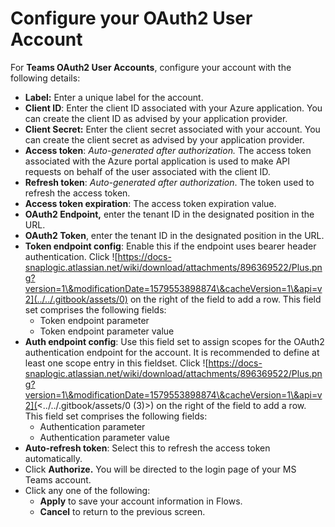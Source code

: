 # Configure your OAuth2 User Account

For **Teams OAuth2 User Accounts**, configure your account with the following details:

* **Label:** Enter a unique label for the account.
* **Client ID**: Enter the client ID associated with your Azure application. You can create the client ID as advised by your application provider.
* **Client Secret:** Enter the client secret associated with your account. You can create the client secret as advised by your application provider.
* **Access token**: _Auto-generated after authorization._ The access token associated with the Azure portal application is used to make API requests on behalf of the user associated with the client ID.
* **Refresh token**: _Auto-generated after authorization_. The token used to refresh the access token.
* **Access token expiration**: The access token expiration value.
* **OAuth2 Endpoint,** enter the tenant ID in the designated position in the URL.
* **OAuth2 Token**, enter the tenant ID in the designated position in the URL.
* **Token endpoint config**: Enable this if the endpoint uses bearer header authentication. Click ![https://docs-snaplogic.atlassian.net/wiki/download/attachments/896369522/Plus.png?version=1\&modificationDate=1579553898874\&cacheVersion=1\&api=v2](../../.gitbook/assets/0) on the right of the field to add a row. This field set comprises the following fields:
  * Token endpoint parameter
  * Token endpoint parameter value
* **Auth endpoint config**: Use this field set to assign scopes for the OAuth2 authentication endpoint for the account. It is recommended to define at least one scope entry in this fieldset. Click ![https://docs-snaplogic.atlassian.net/wiki/download/attachments/896369522/Plus.png?version=1\&modificationDate=1579553898874\&cacheVersion=1\&api=v2](<../../.gitbook/assets/0 (3)>) on the right of the field to add a row. This field set comprises the following fields:
  * Authentication parameter
  * Authentication parameter value
* **Auto-refresh token**: Select this to refresh the access token automatically.
* Click **Authorize.** You will be directed to the login page of your MS Teams account.
* Click any one of the following:
  * **Apply** to save your account information in Flows.
  * **Cancel** to return to the previous screen.
